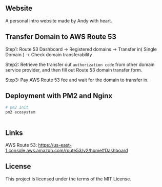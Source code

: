 ## Website
A personal intro website made by Andy with heart.

## Transfer Domain to AWS Route 53
Step1: Route 53 Dashboard -> Registered domains -> Transfer in( Single Domain ) -> Check domain transferability

Step2: Retrieve the transfer out `authorization code` from other domain service provider, and then fill out Route 53 domain transfer form.

Step3: Pay AWS Route 53 fee and wait for the domain to transfer in.

## Deployment with PM2 and Nginx
```bash
# pm2 init
pm2 ecosystem



```

## Links
AWS Route 53: https://us-east-1.console.aws.amazon.com/route53/v2/home#Dashboard

## License
This project is licensed under the terms of the MIT License.